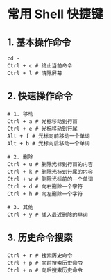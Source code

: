 # 常用 Shell 快捷键

## 1. 基本操作命令
```shell
cd -
Ctrl + c # 终止当前命令
Ctrl + l # 清除屏幕
```

## 2. 快速操作命令
```shell
# 1. 移动
Ctrl + a # 光标移动到行首
Ctrl + e # 光标移动到行尾
Alt + f # 光标向前移动一个单词
Alt + b # 光标向后移动一个单词

# 2. 删除
Ctrl + u # 删除光标到行首的内容
Ctrl + k # 删除光标到行尾的内容
Ctrl + w # 删除光标前的一个单词
Ctrl + d # 向右删除一个字符
Ctrl + h # 向左删除一个字符

# 3. 其他
Ctrl + y # 插入最近删除的单词
```

## 3. 历史命令搜索
```shell
Ctrl + r # 搜索历史命令
Ctrl + p # 向前搜索历史命令
Ctrl + n # 向后搜索历史命令
```